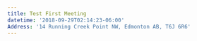 ```yaml
---
title: Test First Meeting
datetime: '2018-09-29T02:14:23-06:00'
Address: '14 Running Creek Point NW, Edmonton AB, T6J 6R6'
---
```


